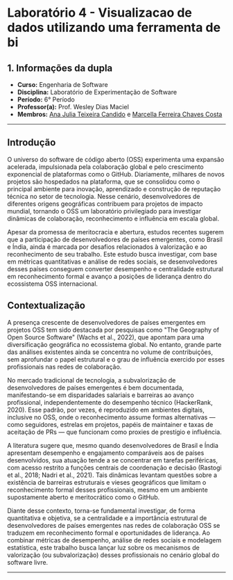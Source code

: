 # Laboratório 4 - Visualizacao de dados utilizando uma ferramenta de bi

## 1. Informações da dupla
- **Curso:** Engenharia de Software
- **Disciplina:** Laboratório de Experimentação de Software
- **Período:** 6° Período
- **Professor(a):** Prof. Wesley Dias Maciel
- **Membros:** [Ana Julia Teixeira Candido](https://github.com/anajuliateixeiracandido) e [Marcella Ferreira Chaves Costa](https://github.com/marcellafccosta)

---

## Introdução

O universo do software de código aberto (OSS) experimenta uma expansão acelerada, impulsionada pela colaboração global e pelo crescimento exponencial de plataformas como o GitHub. Diariamente, milhares de novos projetos são hospedados na plataforma, que se consolidou como o principal ambiente para inovação, aprendizado e construção de reputação técnica no setor de tecnologia. Nesse cenário, desenvolvedores de diferentes origens geográficas contribuem para projetos de impacto mundial, tornando o OSS um laboratório privilegiado para investigar dinâmicas de colaboração, reconhecimento e influência em escala global.

Apesar da promessa de meritocracia e abertura, estudos recentes sugerem que a participação de desenvolvedores de países emergentes, como Brasil e Índia, ainda é marcada por desafios relacionados à valorização e ao reconhecimento de seu trabalho. Este estudo busca investigar, com base em métricas quantitativas e análise de redes sociais, se desenvolvedores desses países conseguem converter desempenho e centralidade estrutural em reconhecimento formal e avanço a posições de liderança dentro do ecossistema OSS internacional.

## Contextualização

A presença crescente de desenvolvedores de países emergentes em projetos OSS tem sido destacada por pesquisas como "The Geography of Open Source Software" (Wachs et al., 2022), que apontam para uma diversificação geográfica no ecossistema global. No entanto, grande parte das análises existentes ainda se concentra no volume de contribuições, sem aprofundar o papel estrutural e o grau de influência exercido por esses profissionais nas redes de colaboração.

No mercado tradicional de tecnologia, a subvalorização de desenvolvedores de países emergentes é bem documentada, manifestando-se em disparidades salariais e barreiras ao avanço profissional, independentemente do desempenho técnico (HackerRank, 2020). Esse padrão, por vezes, é reproduzido em ambientes digitais, inclusive no OSS, onde o reconhecimento assume formas alternativas — como seguidores, estrelas em projetos, papéis de maintainer e taxas de aceitação de PRs — que funcionam como proxies de prestígio e influência.

A literatura sugere que, mesmo quando desenvolvedores de Brasil e Índia apresentam desempenho e engajamento comparáveis aos de países desenvolvidos, sua atuação tende a se concentrar em tarefas periféricas, com acesso restrito a funções centrais de coordenação e decisão (Rastogi et al., 2018; Nadri et al., 2021). Tais dinâmicas levantam questões sobre a existência de barreiras estruturais e vieses geográficos que limitam o reconhecimento formal desses profissionais, mesmo em um ambiente supostamente aberto e meritocrático como o GitHub.

Diante desse contexto, torna-se fundamental investigar, de forma quantitativa e objetiva, se a centralidade e a importância estrutural de desenvolvedores de países emergentes nas redes de colaboração OSS se traduzem em reconhecimento formal e oportunidades de liderança. Ao combinar métricas de desempenho, análise de redes sociais e modelagem estatística, este trabalho busca lançar luz sobre os mecanismos de valorização (ou subvalorização) desses profissionais no cenário global do software livre.


---
